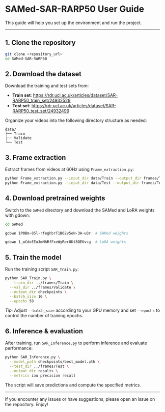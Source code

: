 
# SAMed-SAR-RARP50 User Guide

This guide will help you set up the environment and run the project.

---

## 1. Clone the repository

```bash
git clone <repository_url>
cd SAMed-SAR-RARP50
```

## 2. Download the dataset

Download the training and test sets from:

- **Train set**: https://rdr.ucl.ac.uk/articles/dataset/SAR-RARP50_train_set/24932529
- **Test set**: https://rdr.ucl.ac.uk/articles/dataset/SAR-RARP50_test_set/24932499

Organize your videos into the following directory structure as needed:

```
data/
├── Train
├── Validate
└── Test
```

## 3. Frame extraction

Extract frames from videos at 60Hz using `Frame_extraction.py`:

```bash
python Frame_extraction.py --input_dir data/Train --output_dir frames/Train --fps 60
python Frame_extraction.py --input_dir data/Test --output_dir frames/Test --fps 60
```

## 4. Download pretrained weights

Switch to the `SAMed` directory and download the SAMed and LoRA weights with gdown:

```bash
cd SAMed

gdown 1P0Bm-05l-rfeghbrT1B62v5eN-3A-uOr  # SAMed weights

gdown 1_oCdoEEu3mNhRfFxeWyRerOKt8OEUvcg  # LoRA weights
```

## 5. Train the model

Run the training script `SAR_Train.py`:

```bash
python SAR_Train.py \
  --train_dir ../frames/Train \
  --val_dir ../frames/Validate \
  --output_dir checkpoints \
  --batch_size 16 \
  --epochs 50
```

*Tip:* Adjust `--batch_size` according to your GPU memory and set `--epochs` to control the number of training epochs.

## 6. Inference & evaluation

After training, run `SAR_Inference.py` to perform inference and evaluate performance:

```bash
python SAR_Inference.py \
  --model_path checkpoints/best_model.pth \
  --test_dir ../frames/Test \
  --output_dir results \
  --metrics iou precision recall
```

The script will save predictions and compute the specified metrics.

---

If you encounter any issues or have suggestions, please open an issue on the repository. Enjoy!
```

